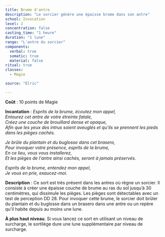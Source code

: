 ```yaml
---
title: Brume d'antre
description: "Le sorcier génère une épaisse brume dans son antre"
school: Invocation
level: 2
concentration: false
casting_time: "1 heure"
duration: "1 lune"
range: "L'antre du sorcier"
components:
  verbal: true
  somatic: true
  material: false
ritual: true
classes:
  - Magie

source: "Elric"

---
```

**Coût** : 10 points de Magie    

**Incantation** : *Esprits de la brume, écoutez mon appel,*    
*Entourez cet antre de votre étreinte fatale,*    
*Créez une couche de brouillard dense et opaque,*    
*Afin que les yeux des intrus soient aveuglés et qu'ils se prennent les pieds dans les pièges cachés.*    

*Je brûle du plantain et du buglosse dans cet brasero,*    
*Pour invoquer votre présence, esprits de la brume,*     
*En ce lieu, vous vous installerez,*     
*Et les pièges de l'antre ainsi cachés, seront à jamais préservés.*     

*Esprits de la brume, entendez mon appel,*   
*Je vous en prie, exaucez-moi.*    

**Description** : Ce sort est très présent dans les antres où règne un sorcier. Il consiste à créer une épaisse couche de brume au ras du sol jusqu’à 30 centimètres, qui dissimule les pièges. Les pièges sont détectables avec un test de perception DD 28. Pour invoquer cette brume, le sorcier doit brûler du plantain et du buglosse dans un brasero dans une antre ou un repère qu'il habite depuis au moins une lune.   

**À plus haut niveau**. Si vous lancez ce sort en utilisant un niveau de surcharge, le sortilège dure une lune supplémentaire par niveau de surcharge.   
